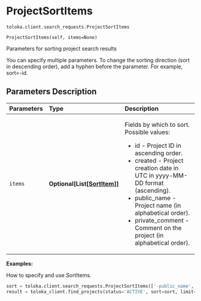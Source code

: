 # ProjectSortItems
`toloka.client.search_requests.ProjectSortItems`

```
ProjectSortItems(self, items=None)
```

Parameters for sorting project search results


You can specify multiple parameters.
To change the sorting direction (sort in descending order), add a hyphen before the parameter. For example, sort=-id.

## Parameters Description

| Parameters | Type | Description |
| :----------| :----| :-----------|
`items`|**Optional\[List\[[SortItem](toloka.client.search_requests.ProjectSortItems.SortItem.md)\]\]**|<p>Fields by which to sort. Possible values:<ul><li>id - Project ID in ascending order.</li><li>created - Project creation date in UTC in yyyy-MM-DD format (ascending).</li><li>public_name - Project name (in alphabetical order).</li><li>private_comment - Comment on the project (in alphabetical order).</li></ul></p>

**Examples:**

How to specify and use SortItems.

```python
sort = toloka.client.search_requests.ProjectSortItems(['-public_name', 'id'])
result = toloka_client.find_projects(status='ACTIVE', sort=sort, limit=50)
```
